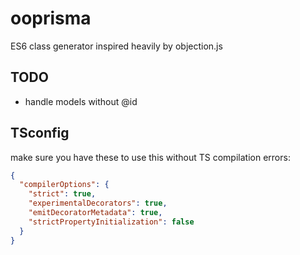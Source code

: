 # ooprisma

ES6 class generator inspired heavily by objection.js

## TODO

- handle models without @id

## TSconfig

make sure you have these to use this without TS compilation errors:

```json
{
  "compilerOptions": {
    "strict": true,
    "experimentalDecorators": true,
    "emitDecoratorMetadata": true,
    "strictPropertyInitialization": false
  }
}
```
